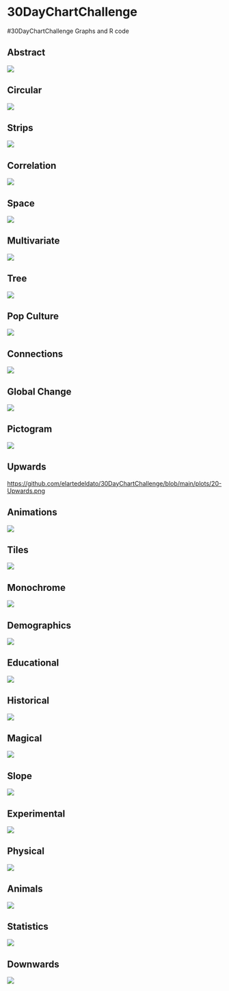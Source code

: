 # 30DayChartChallenge
#30DayChartChallenge Graphs and R code

## Abstract

![](https://github.com/elartedeldato/30DayChartChallenge/blob/main/plots/10-Abstract.png)

## Circular

![](https://github.com/elartedeldato/30DayChartChallenge/blob/main/plots/11-Circular.png)

## Strips

![](https://github.com/elartedeldato/30DayChartChallenge/blob/main/plots/12-Strips.png)

## Correlation

![](https://github.com/elartedeldato/30DayChartChallenge/blob/main/plots/13-Correlation.png)

## Space

![](https://github.com/elartedeldato/30DayChartChallenge/blob/main/plots/14-Space.png)

## Multivariate

![](https://github.com/elartedeldato/30DayChartChallenge/blob/main/plots/15-Multivariate.png)

## Tree

![](https://github.com/elartedeldato/30DayChartChallenge/blob/main/plots/16-Tree.png)

## Pop Culture

![](https://github.com/elartedeldato/30DayChartChallenge/blob/main/plots/17-PopCulture.png)

## Connections

![](https://github.com/elartedeldato/30DayChartChallenge/blob/main/plots/18-Connections.png)


## Global Change

![](https://github.com/elartedeldato/30DayChartChallenge/blob/main/plots/19-GlobalChange.png)

## Pictogram

![](https://github.com/elartedeldato/30DayChartChallenge/blob/main/plots/2-Pictogram.png)

## Upwards

https://github.com/elartedeldato/30DayChartChallenge/blob/main/plots/20-Upwards.png

## Animations

![](https://github.com/elartedeldato/30DayChartChallenge/blob/main/plots/22-Animations.gif)

## Tiles

![](https://github.com/elartedeldato/30DayChartChallenge/blob/main/plots/23-Tiles.png)

## Monochrome
![](https://github.com/elartedeldato/30DayChartChallenge/blob/main/plots/24-Monochrome.png)

## Demographics
![](https://github.com/elartedeldato/30DayChartChallenge/blob/main/plots/25-Demographics.png)

## Educational
![](https://github.com/elartedeldato/30DayChartChallenge/blob/main/plots/27-Educational.png)

## Historical
![](https://github.com/elartedeldato/30DayChartChallenge/blob/main/plots/3-historical.png)

## Magical
![](https://github.com/elartedeldato/30DayChartChallenge/blob/main/plots/4-Magical.png)

## Slope
![](https://github.com/elartedeldato/30DayChartChallenge/blob/main/plots/5-Slope.png)

## Experimental
![](https://github.com/elartedeldato/30DayChartChallenge/blob/main/plots/6-Experimental.png)

## Physical
![](https://github.com/elartedeldato/30DayChartChallenge/blob/main/plots/7-Physical.png)

## Animals
![](https://github.com/elartedeldato/30DayChartChallenge/blob/main/plots/8-Animals.png)

## Statistics
![](https://github.com/elartedeldato/30DayChartChallenge/blob/main/plots/9-Statistics.png)

## Downwards
![](https://github.com/elartedeldato/30DayChartChallenge/blob/main/plots/Chart21-Downwards.png)




